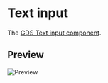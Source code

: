 Text input
==========

The [GDS Text input component].


Preview
-------

![Preview][Preview]


[GDS Text input component]: https://design-system.service.gov.uk/components/text-input/
[Preview]: ../../__image_snapshots__/storyshots-itest-ts-image-storyshots-components-text-input-standard-1-snap.png
